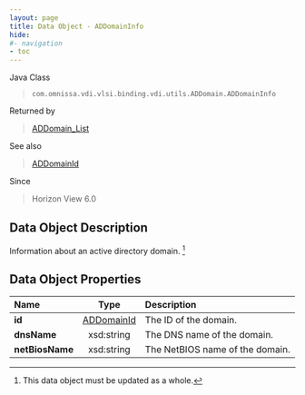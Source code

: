 ```yaml
---
layout: page
title: Data Object - ADDomainInfo
hide:
#- navigation
- toc
---
```






Java Class
> `com.omnissa.vdi.vlsi.binding.vdi.utils.ADDomain.ADDomainInfo`

Returned by
> [ADDomain_List](vdi.utils.ADDomain.md#list)

See also
> [ADDomainId](vdi.entity.ADDomainId.md)

Since
> Horizon View 6.0


## Data Object Description

Information about an active directory domain.
 [^167]



## Data Object Properties

 Name | Type | Description
:---|:---:|:---
**id**| [ADDomainId](vdi.entity.ADDomainId.md)|  The ID of the domain.
**dnsName**|  xsd:string|  The DNS name of the domain.
**netBiosName**|  xsd:string|  The NetBIOS name of the domain.


 


[^167]: This data object must be updated as a whole.